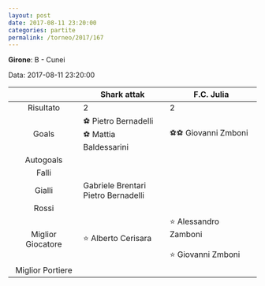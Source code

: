 ```yaml
---
layout: post
date: 2017-08-11 23:20:00
categories: partite
permalink: /torneo/2017/167
---
```

**Girone**: B - Cunei

Data: 2017-08-11 23:20:00

| | Shark attak | F.C. Julia |
|:-----:|-----|-----|
Risultato|2|2
Goals|⚽ Pietro Bernadelli<br/>⚽ Mattia Baldessarini|⚽⚽ Giovanni Zmboni<br/>
Autogoals||
Falli||
Gialli|Gabriele Brentari<br/>Pietro Bernadelli|
Rossi||
Miglior Giocatore|⭐ Alberto Cerisara<br/>|⭐ Alessandro Zamboni<br/><br/>⭐ Giovanni Zmboni<br/>
Miglior Portiere||